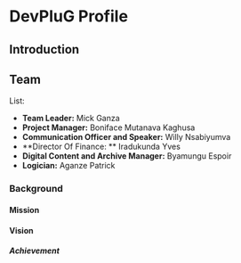 # DevPluG Profile


## Introduction



## Team

List:
- **Team Leader:** Mick Ganza
- **Project Manager:** Boniface Mutanava Kaghusa
- **Communication Officer and Speaker:** Willy Nsabiyumva
- **Director Of Finance: ** Iradukunda Yves
- **Digital Content and Archive Manager:** Byamungu Espoir
- **Logician:**  Aganze Patrick


### Background



#### Mission




#### Vision



##### Achievement



